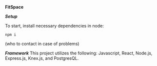 ****FitSpace****

***Setup***

To start, install necessary dependencies in node:

```npm i```


(who to contact in case of problems)


***Framework***
This project utilizes the following:
 Javascript,
 React,
 Node.js,
 Express.js,
 Knex.js,
 and PostgresQL.

